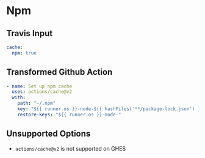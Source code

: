 # Npm

## Travis Input

```yaml
cache:
  npm: true
```

## Transformed Github Action

```yaml
- name: Set up npm cache
  uses: actions/cache@v2
  with:
    path: "~/.npm"
    key: "${{ runner.os }}-node-${{ hashFiles('**/package-lock.json') }}"
    restore-keys: "${{ runner.os }}-node-"
```

## Unsupported Options

- `actions/cache@v2` is not supported on GHES
